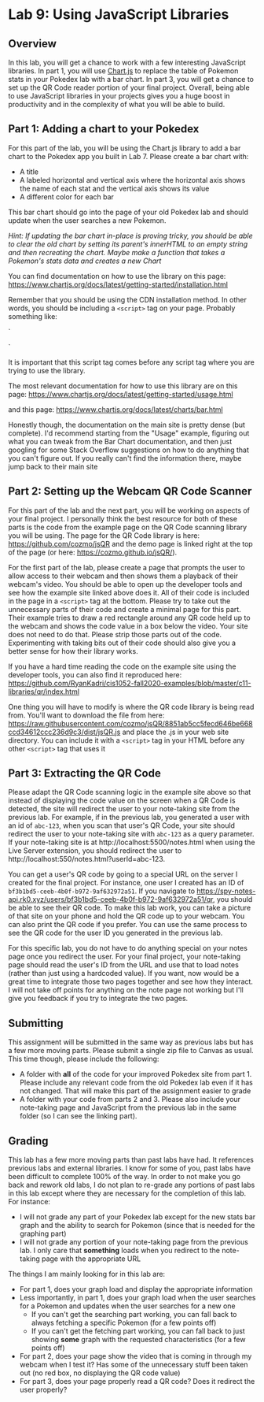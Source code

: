 # Lab 9: Using JavaScript Libraries

## Overview

In this lab, you will get a chance to work with a few interesting JavaScript libraries. In part 1, you will use [Chart.js](https://www.chartjs.org/) to replace the table of Pokemon stats in your Pokedex lab with a bar chart. In part 3, you will get a chance to set up the QR Code reader portion of your final project. Overall, being able to use JavaScript libraries in your projects gives you a huge boost in productivity and in the complexity of what you will be able to build.

## Part 1: Adding a chart to your Pokedex

For this part of the lab, you will be using the Chart.js library to add a bar chart to the Pokedex app you built in Lab 7. Please create a bar chart with:

- A title
- A labeled horizontal and vertical axis where the horizontal axis shows the name of each stat and the vertical axis shows its value
- A different color for each bar

This bar chart should go into the page of your old Pokedex lab and should update when the user searches a new Pokemon.

*Hint: If updating the bar chart in-place is proving tricky, you should be able to clear the old chart by setting its parent's innerHTML to an empty string and then recreating the chart. Maybe make a function that takes a Pokemon's stats data and creates a new Chart*

You can find documentation on how to use the library on this page: <https://www.chartjs.org/docs/latest/getting-started/installation.html>

Remember that you should be using the CDN installation method. In other words, you should be including a `<script>` tag on your page. Probably something like:

`
<script src="https://cdnjs.cloudflare.com/ajax/libs/Chart.js/2.9.4/Chart.min.js" crossorigin="anonymous"></script>
`

It is important that this script tag comes before any script tag where you are trying to use the library.

The most relevant documentation for how to use this library are on this page:
<https://www.chartjs.org/docs/latest/getting-started/usage.html>

and this page: <https://www.chartjs.org/docs/latest/charts/bar.html>

Honestly though, the documentation on the main site is pretty dense (but complete). I'd recommend starting from the "Usage" example, figuring out what you can tweak from the Bar Chart documentation, and then just googling for some Stack Overflow suggestions on how to do anything that you can't figure out. If you really can't find the information there, maybe jump back to their main site 

## Part 2: Setting up the Webcam QR Code Scanner

For this part of the lab and the next part, you will be working on aspects of your final project. I personally think the best resource for both of these parts is the code from the example page on the QR Code scanning library you will be using. The page for the QR Code library is here:
<https://github.com/cozmo/jsQR> and the demo page is linked right at the top of the page (or here: <https://cozmo.github.io/jsQR/>).

For the first part of the lab, please create a page that prompts the user to allow access to their webcam and then shows them a playback of their webcam's video. You should be able to open up the developer tools and see how the example site linked above does it. All of their code is included in the page in a `<script>` tag at the bottom. Please try to take out the unnecessary parts of their code and create a minimal page for this part. Their example tries to draw a red rectangle around any QR code held up to the webcam and shows the code value in a box below the video. Your site does not need to do that. Please strip those parts out of the code. Experimenting with taking bits out of their code should also give you a better sense for how their library works.

If you have a hard time reading the code on the example site using the developer tools, you can also find it reproduced here:
<https://github.com/RyanKadri/cis1052-fall2020-examples/blob/master/c11-libraries/qr/index.html>

One thing you will have to modify is where the QR code library is being read from. You'll want to download the file from here: <https://raw.githubusercontent.com/cozmo/jsQR/8851ab5cc5fecd646be668ccd34612ccc236d9c3/dist/jsQR.js> and place the .js in your web site directory. You can include it with a `<script>` tag in your HTML before any other `<script>` tag that uses it

## Part 3: Extracting the QR Code

Please adapt the QR Code scanning logic in the example site above so that instead of displaying the code value on the screen when a QR Code is detected, the site will redirect the user to your note-taking site from the previous lab. For example, if in the previous lab, you generated a user with an id of `abc-123`, when you scan that user's QR Code, your site should redirect the user to your note-taking site with `abc-123` as a query parameter. If your note-taking site is at http://localhost:5500/notes.html when using the Live Server extension, you should redirect the user to http://localhost:550/notes.html?userId=abc-123.

You can get a user's QR code by going to a special URL on the server I created for the final project. For instance, one user I created has an ID of `bf3b1bd5-ceeb-4b0f-b972-9af632972a51`. If you navigate to <https://spy-notes-api.rk0.xyz/users/bf3b1bd5-ceeb-4b0f-b972-9af632972a51/qr>, you should be able to see their QR code. To make this lab work, you can take a picture of that site on your phone and hold the QR code up to your webcam. You can also print the QR code if you prefer. You can use the same process to see the QR code for the user ID you generated in the previous lab.

For this specific lab, you do not have to do anything special on your notes page once you redirect the user. For your final project, your note-taking page should read the user's ID from the URL and use that to load notes (rather than just using a hardcoded value). If you want, now would be a great time to integrate those two pages together and see how they interact. I will not take off points for anything on the note page not working but I'll give you feedback if you try to integrate the two pages.

## Submitting

This assignment will be submitted in the same way as previous labs but has a few more moving parts. Please submit a single zip file to Canvas as usual. This time though, please include the following:

- A folder with **all** of the code for your improved Pokedex site from part 1. Please include any relevant code from the old Pokedex lab even if it has not changed. That will make this part of the assignment easier to grade
- A folder with your code from parts 2 and 3. Please also include your note-taking page and JavaScript from the previous lab in the same folder (so I can see the linking part).

## Grading

This lab has a few more moving parts than past labs have had. It references previous labs and external libraries. I know for some of you, past labs have been difficult to complete 100% of the way. In order to not make you go back and rework old labs, I do not plan to re-grade any portions of past labs in this lab except where they are necessary for the completion of this lab. For instance:

- I will not grade any part of your Pokedex lab except for the new stats bar graph and the ability to search for Pokemon (since that is needed for the graphing part)
- I will not grade any portion of your note-taking page from the previous lab. I only care that **something** loads when you redirect to the note-taking page with the appropriate URL

The things I am mainly looking for in this lab are:

- For part 1, does your graph load and display the appropriate information
- Less importantly, in part 1, does your graph load when the user searches for a Pokemon and updates when the user searches for a new one
    - If you can't get the searching part working, you can fall back to always fetching a specific Pokemon (for a few points off)
    - If you can't get the fetching part working, you can fall back to just showing **some** graph with the requested characteristics (for a few points off)
- For part 2, does your page show the video that is coming in through my webcam when I test it? Has some of the unnecessary stuff been taken out (no red box, no displaying the QR code value)
- For part 3, does your page properly read a QR code? Does it redirect the user properly?